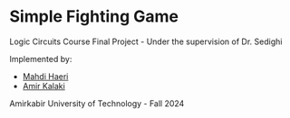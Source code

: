 # Simple Fighting Game

Logic Circuits Course Final Project - Under the supervision of Dr. Sedighi

Implemented by:

- [Mahdi Haeri](https://github.com/MahdiHaeri)
- [Amir Kalaki](https://github.com/KLX1899)

Amirkabir University of Technology - Fall 2024
